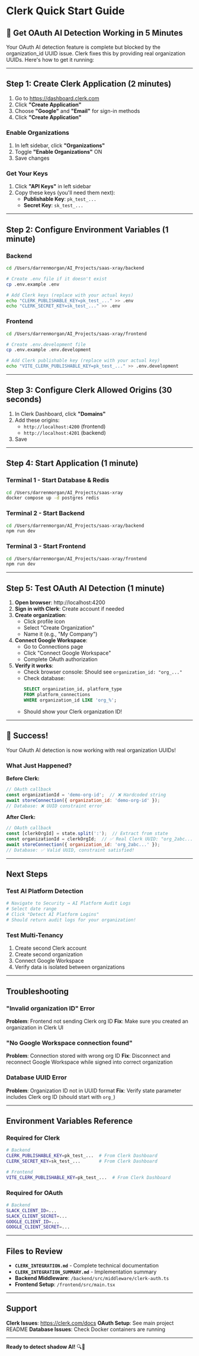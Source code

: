 # Clerk Quick Start Guide

## 🚀 Get OAuth AI Detection Working in 5 Minutes

Your OAuth AI detection feature is complete but blocked by the organization_id UUID issue. Clerk fixes this by providing real organization UUIDs. Here's how to get it running:

---

## Step 1: Create Clerk Application (2 minutes)

1. Go to https://dashboard.clerk.com
2. Click **"Create Application"**
3. Choose **"Google"** and **"Email"** for sign-in methods
4. Click **"Create Application"**

### Enable Organizations
1. In left sidebar, click **"Organizations"**
2. Toggle **"Enable Organizations"** ON
3. Save changes

### Get Your Keys
1. Click **"API Keys"** in left sidebar
2. Copy these keys (you'll need them next):
   - **Publishable Key**: `pk_test_...`
   - **Secret Key**: `sk_test_...`

---

## Step 2: Configure Environment Variables (1 minute)

### Backend
```bash
cd /Users/darrenmorgan/AI_Projects/saas-xray/backend

# Create .env file if it doesn't exist
cp .env.example .env

# Add Clerk keys (replace with your actual keys)
echo "CLERK_PUBLISHABLE_KEY=pk_test_..." >> .env
echo "CLERK_SECRET_KEY=sk_test_..." >> .env
```

### Frontend
```bash
cd /Users/darrenmorgan/AI_Projects/saas-xray/frontend

# Create .env.development file
cp .env.example .env.development

# Add Clerk publishable key (replace with your actual key)
echo "VITE_CLERK_PUBLISHABLE_KEY=pk_test_..." >> .env.development
```

---

## Step 3: Configure Clerk Allowed Origins (30 seconds)

1. In Clerk Dashboard, click **"Domains"**
2. Add these origins:
   - `http://localhost:4200` (frontend)
   - `http://localhost:4201` (backend)
3. Save

---

## Step 4: Start Application (1 minute)

### Terminal 1 - Start Database & Redis
```bash
cd /Users/darrenmorgan/AI_Projects/saas-xray
docker compose up -d postgres redis
```

### Terminal 2 - Start Backend
```bash
cd /Users/darrenmorgan/AI_Projects/saas-xray/backend
npm run dev
```

### Terminal 3 - Start Frontend
```bash
cd /Users/darrenmorgan/AI_Projects/saas-xray/frontend
npm run dev
```

---

## Step 5: Test OAuth AI Detection (1 minute)

1. **Open browser**: http://localhost:4200
2. **Sign in with Clerk**: Create account if needed
3. **Create organization**:
   - Click profile icon
   - Select "Create Organization"
   - Name it (e.g., "My Company")
4. **Connect Google Workspace**:
   - Go to Connections page
   - Click "Connect Google Workspace"
   - Complete OAuth authorization
5. **Verify it works**:
   - Check browser console: Should see `organization_id: "org_..."`
   - Check database:
     ```sql
     SELECT organization_id, platform_type
     FROM platform_connections
     WHERE organization_id LIKE 'org_%';
     ```
   - Should show your Clerk organization ID!

---

## 🎉 Success!

Your OAuth AI detection is now working with real organization UUIDs!

### What Just Happened?

**Before Clerk:**
```javascript
// OAuth callback
const organizationId = 'demo-org-id';  // ❌ Hardcoded string
await storeConnection({ organization_id: 'demo-org-id' });
// Database: ❌ UUID constraint error
```

**After Clerk:**
```javascript
// OAuth callback
const [clerkOrgId] = state.split(':');  // Extract from state
const organizationId = clerkOrgId;  // ✅ Real Clerk UUID: "org_2abc..."
await storeConnection({ organization_id: 'org_2abc...' });
// Database: ✅ Valid UUID, constraint satisfied!
```

---

## Next Steps

### Test AI Platform Detection
```bash
# Navigate to Security → AI Platform Audit Logs
# Select date range
# Click "Detect AI Platform Logins"
# Should return audit logs for your organization!
```

### Test Multi-Tenancy
1. Create second Clerk account
2. Create second organization
3. Connect Google Workspace
4. Verify data is isolated between organizations

---

## Troubleshooting

### "Invalid organization ID" Error
**Problem**: Frontend not sending Clerk org ID
**Fix**: Make sure you created an organization in Clerk UI

### "No Google Workspace connection found"
**Problem**: Connection stored with wrong org ID
**Fix**: Disconnect and reconnect Google Workspace while signed into correct organization

### Database UUID Error
**Problem**: Organization ID not in UUID format
**Fix**: Verify state parameter includes Clerk org ID (should start with `org_`)

---

## Environment Variables Reference

### Required for Clerk
```bash
# Backend
CLERK_PUBLISHABLE_KEY=pk_test_...  # From Clerk Dashboard
CLERK_SECRET_KEY=sk_test_...       # From Clerk Dashboard

# Frontend
VITE_CLERK_PUBLISHABLE_KEY=pk_test_...  # From Clerk Dashboard
```

### Required for OAuth
```bash
# Backend
SLACK_CLIENT_ID=...
SLACK_CLIENT_SECRET=...
GOOGLE_CLIENT_ID=...
GOOGLE_CLIENT_SECRET=...
```

---

## Files to Review

- **`CLERK_INTEGRATION.md`** - Complete technical documentation
- **`CLERK_INTEGRATION_SUMMARY.md`** - Implementation summary
- **Backend Middleware**: `/backend/src/middleware/clerk-auth.ts`
- **Frontend Setup**: `/frontend/src/main.tsx`

---

## Support

**Clerk Issues**: https://clerk.com/docs
**OAuth Setup**: See main project README
**Database Issues**: Check Docker containers are running

---

**Ready to detect shadow AI!** 🔍🤖
